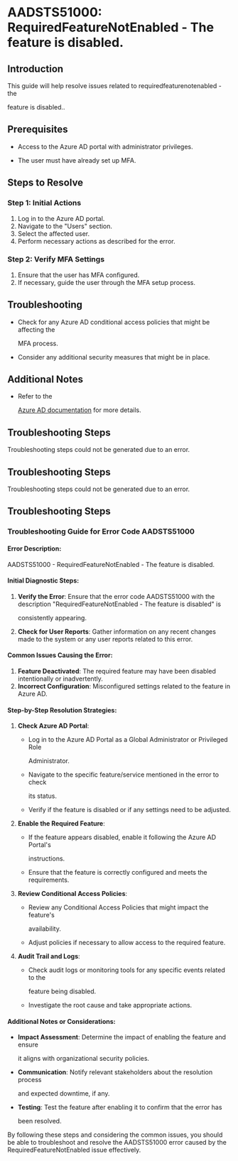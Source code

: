 # AADSTS51000: RequiredFeatureNotEnabled - The feature is disabled.


## Introduction

This guide will help resolve issues related to requiredfeaturenotenabled - the

feature is disabled..


## Prerequisites


* Access to the Azure AD portal with administrator privileges.

* The user must have already set up MFA.


## Steps to Resolve


### Step 1: Initial Actions

1. Log in to the Azure AD portal.
2. Navigate to the "Users" section.
3. Select the affected user.
4. Perform necessary actions as described for the error.


### Step 2: Verify MFA Settings

1. Ensure that the user has MFA configured.
2. If necessary, guide the user through the MFA setup process.


## Troubleshooting


* Check for any Azure AD conditional access policies that might be affecting the

  MFA process.

* Consider any additional security measures that might be in place.


## Additional Notes


* Refer to the

  [Azure AD 
documentation](https://learn.microsoft.com/en-us/azure/active-directory/)
  for more details.


## Troubleshooting Steps

Troubleshooting steps could not be generated due to an error.


## Troubleshooting Steps

Troubleshooting steps could not be generated due to an error.


## Troubleshooting Steps


### Troubleshooting Guide for Error Code AADSTS51000


#### Error Description:

AADSTS51000 - RequiredFeatureNotEnabled - The feature is disabled.


#### Initial Diagnostic Steps:

1. **Verify the Error**: Ensure that the error code AADSTS51000 with the
   description "RequiredFeatureNotEnabled - The feature is disabled" is

   consistently appearing.
2. **Check for User Reports**: Gather information on any recent changes made to
   the system or any user reports related to this error.


#### Common Issues Causing the Error:

1. **Feature Deactivated**: The required feature may have been disabled
   intentionally or inadvertently.
2. **Incorrect Configuration**: Misconfigured settings related to the feature in
   Azure AD.


#### Step-by-Step Resolution Strategies:

1. **Check Azure AD Portal**:

   * Log in to the Azure AD Portal as a Global Administrator or Privileged Role

     Administrator.
   * Navigate to the specific feature/service mentioned in the error to check

     its status.
   * Verify if the feature is disabled or if any settings need to be adjusted.

2. **Enable the Required Feature**:

   * If the feature appears disabled, enable it following the Azure AD Portal's

     instructions.
   * Ensure that the feature is correctly configured and meets the requirements.

3. **Review Conditional Access Policies**:

   * Review any Conditional Access Policies that might impact the feature's

     availability.
   * Adjust policies if necessary to allow access to the required feature.

4. **Audit Trail and Logs**:
   * Check audit logs or monitoring tools for any specific events related to the

     feature being disabled.
   * Investigate the root cause and take appropriate actions.


#### Additional Notes or Considerations:


* **Impact Assessment**: Determine the impact of enabling the feature and ensure

  it aligns with organizational security policies.

* **Communication**: Notify relevant stakeholders about the resolution process

  and expected downtime, if any.

* **Testing**: Test the feature after enabling it to confirm that the error has

  been resolved.

By following these steps and considering the common issues, you should be able
to troubleshoot and resolve the AADSTS51000 error caused by the
RequiredFeatureNotEnabled issue effectively.